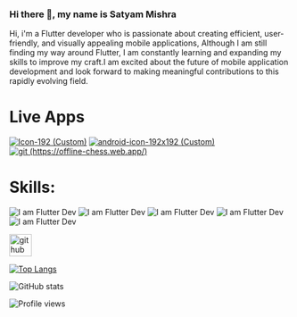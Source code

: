 ### Hi there 👋, my name is **Satyam Mishra**



Hi, i'm a Flutter developer who is passionate about creating efficient, user-friendly, and visually appealing mobile applications, Although I am still finding my way around Flutter, I am constantly learning and expanding my skills to improve my craft.I am excited about the future of mobile application development and look forward to making meaningful contributions to this rapidly evolving field.

# Live Apps
 
[![Icon-192 (Custom)](https://github.com/MSatyam-Mishra/MSatyam-Mishra/assets/12216430/cddfef23-4149-4c38-9dd9-147c3c84a092)](https://lofi-moosic.web.app/) [![android-icon-192x192 (Custom)](https://github.com/MSatyam-Mishra/MSatyam-Mishra/assets/12216430/5140a415-a584-4f1a-bfb1-32e6e1634ce8)](https://codimager.web.app/) [![git (https://offline-chess.web.app/)](https://github.com/MSatyam-Mishra/MSatyam-Mishra/assets/12216430/c5788aea-382a-4d6e-a199-17ac1561eadf)](https://offline-chess.web.app/)

# Skills: 
![I am Flutter Dev](https://img.icons8.com/color/48/null/html-5--v1.png)        ![I am Flutter Dev](https://img.icons8.com/color/48/null/flutter.png)        ![I am Flutter Dev](https://img.icons8.com/color/48/null/dart.png)        ![I am Flutter Dev](https://img.icons8.com/color/48/null/python--v1.png)        ![I am Flutter Dev](https://img.icons8.com/color/48/null/firebase.png)








[<img src='https://cdn.jsdelivr.net/npm/simple-icons@3.0.1/icons/github.svg' alt='github' height='40'>](https://github.com/MSatyam-Mishra)  

[![Top Langs](https://github-readme-stats.vercel.app/api/top-langs/?username=MSatyam-Mishra)](https://github.com/anuraghazra/github-readme-stats)

![GitHub stats](https://github-readme-stats.vercel.app/api?username=MSatyam-Mishra&show_icons=true)  







![Profile views](https://gpvc.arturio.dev/MSatyam-Mishra)  
